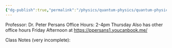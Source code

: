 ```yaml
---
{"dg-publish":true,"permalink":"/physics/quantum-physics/quantum-physics/"}
---
```


Professor: Dr. Peter Persans
Office Hours: 2-4pm  Thursday
Also has other office hours Friday Afternoon at
https://ppersans1.youcanbook.me/

Class Notes (very incomplete):
